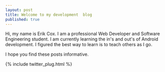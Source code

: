 ```yaml
---
layout: post
title: Welcome to my development  blog
published: true
---
```



Hi, my name is Erik Cox. I am a professional Web Developer and Software Engineering student. I am currently learning the in's and out's of Android development. I figured the best way to learn is to teach others as I go.

I hope you find these posts informative.

{% include twitter_plug.html %}
